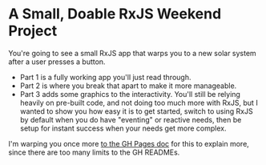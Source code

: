 # A Small, Doable RxJS Weekend Project

You're going to see a small RxJS app that warps you to a new solar system after a user presses a button.

- Part 1 is a fully working app you'll just read through.
- Part 2 is where you break that apart to make it more manageable.
- Part 3 adds some graphics to the interactivity. You'll still be relying heavily on pre-built code, and not doing too much more with RxJS, but I wanted to show you how easy it is to get started, switch to using RxJS by default when you do have "eventing" or reactive needs, then be setup for instant success when your needs get more complex.

I'm warping you once more [to the GH Pages doc](https://hrbrmstr.github.io/rxjs-wpe/) for this to explain more, since there are too many limits to the GH READMEs.
